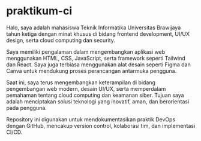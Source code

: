 # praktikum-ci

Halo, saya adalah mahasiswa Teknik Informatika Universitas Brawijaya tahun ketiga dengan minat khusus di bidang frontend development, UI/UX design, serta cloud computing dan security.

Saya memiliki pengalaman dalam mengembangkan aplikasi web menggunakan HTML, CSS, JavaScript, serta framework seperti Tailwind dan React. Saya juga terbiasa menggunakan alat desain seperti Figma dan Canva untuk mendukung proses perancangan antarmuka pengguna.

Saat ini, saya terus mengembangkan keterampilan di bidang pengembangan web modern, desain UI/UX, serta memperdalam pemahaman tentang cloud computing dan keamanan siber. Tujuan saya adalah menciptakan solusi teknologi yang inovatif, aman, dan berorientasi pada pengguna.

Repository ini digunakan untuk mendokumentasikan praktik DevOps dengan GitHub, mencakup version control, kolaborasi tim, dan implementasi CI/CD.
